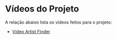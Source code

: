 # Vídeos do Projeto
A relação abaixo lista os vídeos feitos para o projeto:
 - [Vídeo Artist Finder]()